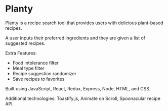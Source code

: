 # Planty

Planty is a recipe search tool that provides users with delicious plant-based recipes. 

A user inputs their preferred ingredients and they are given a list of suggested recipes.

Extra Features: 
- Food intolerance filter
- Meal type filter
- Recipe suggestion randomizer
- Save recipes to favorites


Built using JavaScript, React, Redux, Express, Node, HTML, and CSS. 

Additional technologies: Toastify.js, Animate on Scroll, Spoonacular recipe API. 
